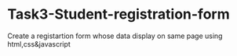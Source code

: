 # Task3-Student-registration-form
Create a registartion form whose data display on same page using html,css&javascript
